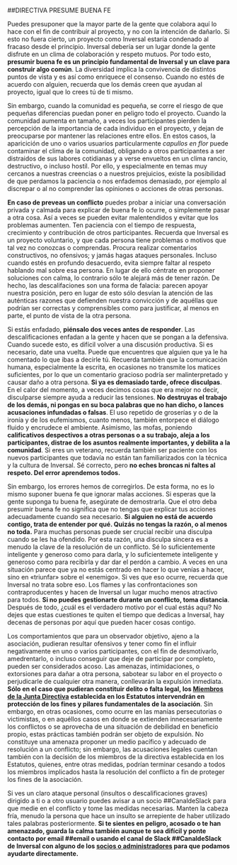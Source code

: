 ##DIRECTIVA PRESUME BUENA FE

Puedes presuponer que la mayor parte de la gente que colabora aquí lo hace con el fin de contribuir al proyecto, y no con la intención de dañarlo. Si esto no fuera cierto, un proyecto como Inversal estaría condenado al fracaso desde el principio. Inversal debería ser un lugar donde la gente disfrute en un clima de colaboración y respeto mutuos. Por todo esto, **presumir buena fe es un principio fundamental de Inversal y un clave para construir algo común**. La diversidad implica la convivencia de distintos puntos de vista y es así como enriquece el consenso. Cuando no estés de acuerdo con alguien, recuerda que los demás creen que ayudan al proyecto, igual que lo crees tú de ti mismo.

Sin embargo, cuando la comunidad es pequeña, se corre el riesgo de que pequeñas diferencias puedan poner en peligro todo el proyecto. Cuando la comunidad aumenta en tamaño, a veces los participantes pierden la percepción de la importancia de cada individuo en el proyecto, y dejan de preocuparse por mantener las relaciones entre ellos. En estos casos, la aparicición de uno o varios usuarios particularmente *capullos en flor* puede contaminar el clima de la comunidad, obligando a otros participantes a ser distraidos de sus labores cotidianas y a verse envueltos en un clima rancio, destructivo, o incluso hostil. Por ello, y especialmente en temas muy cercanos a nuestras creencias o a nuestros prejuicios, existe la posibilidad de que perdamos la paciencia o nos enfademos demasiado, por ejemplo al discrepar o al no comprender las opiniones o acciones de otras personas. 
 
**En caso de preveas un conflicto** puedes probar a iniciar una conversación privada y calmada para explicar de buena fe lo ocurre, o simplemente pasar a otra cosa. Así a veces se pueden evitar malentendidos y evitar que los problemas aumenten. Ten paciencia con el tiempo de respuesta, crecimiento y contribución de otros participantes. Recuerda que Inversal es un proyecto voluntario, y que cada persona tiene problemas o motivos que tal vez no conozcas o comprendas. Procura realizar comentarios constructivos, no ofensivos; y jamás hagas ataques personales. Incluso cuando estés en profundo desacuerdo, evita siempre faltar al respeto hablando mal sobre esa persona. En lugar de ello céntrate en proponer soluciones con calma, lo contrario sólo te alejará más de tener razón. De hecho, las descalifaciones son una forma de falacia: parecen apoyar nuestra posición, pero en lugar de esto sólo desvían la atención de las auténticas razones que defienden nuestra convicción y de aquéllas que podrían ser correctas y comprensibles como para justificar, al menos en parte, el punto de vista de la otra persona. 

Si estás enfadado, **piénsalo dos veces antes de responder**. Las descalificaciones enfadan a la gente y hacen que se pongan a la defensiva. Cuando sucede esto, es difícil volver a una discusión productiva. Si es necesario, date una vuelta. Puede que encuentres que alguien que ya le ha comentado lo que ibas a decirle tú. Recuerda también que la comunicación humana, especialmente la escrita, en ocasiones no transmite los matices suficientes, por lo que un comentario gracioso podría ser malinterpretado y causar daño a otra persona. **Si ya es demasiado tarde, ofrece disculpas**. En el calor del momento, a veces decimos cosas que era mejor no decir, disculparse siempre ayuda a reducir las tensiones. **No destruyas el trabajo de los demás, ni pongas en su boca palabras que no han dicho, o lances acusaciones infundadas o falsas**. El uso repetido de groserías y o de la ironía y de los eufemismos, cuanto menos, también entorpece el diálogo fluido y encrudece el ambiente. Asímismo, las mofas, poniendo **calificativos despectivos a otras personas o a su trabajo, aleja a los participantes, distrae de los asuntos realmente importantes, y debilita a la comunidad**. Si eres un veterano, recuerda también ser paciente con los nuevos participantes que todavía no están tan familiarizados con la técnica y la cultura de Inversal. Sé correcto, pero **no eches broncas ni faltes al respeto. Del error aprendemos todos.**

Sin embargo, los errores hemos de corregirlos. De esta forma, no es lo mismo suponer buena fe que ignorar malas acciones. Si esperas que la gente suponga tu buena fe, asegúrate de demostrarla. Que el otro deba presumir buena fe no significa que no tengas que explicar tus acciones adecuadamente cuando sea necesario. **Si alguien no está de acuerdo contigo, trata de entender por qué. Quizás no tengas la razón, o al menos no toda.** Para muchas personas puede ser crucial recibir una disculpa cuando se les ha ofendido. Por esta razón, una disculpa sincera es a menudo la clave de la resolución de un conflicto. Sé lo suficientemente inteligente y generoso como para darla, y lo suficientemete inteligente y generoso como para recibirla y dar dar el perdón a cambio. A veces en una situación parece que ya no estás centrado en hacer lo que venías a hacer, sino en «triunfar» sobre el «enemigo». Si ves que eso ocurre, recuerda que Inversal no trata sobre eso. Los flames y las confrontaciones son contraproducentes y hacen de Inversal un lugar mucho menos atractivo para todos. **Si no puedes gestionarte durante un conflicto, toma distancia**. Después de todo, ¿cuál es el verdadero motivo por el cual estás aquí? No dejes que estas cuestiones te quiten el tiempo que dedicas a Inversal, hay decenas de personas por aquí que pueden hacer cosas contigo. 

Los comportamientos que para un observador objetivo, ajeno a la asociación, pudieran resultar ofensivos y tener como fin el influir negativamente en uno o varios participantes, con el fin de desmotivarlo, amedrentarlo, o incluso conseguir que deje de participar por completo, pueden ser considerados acoso. Las amenazas, intimidaciones, o extorsiones para dañar a otra persona, sabotear su labor en el proyecto o perjudicarle de cualquier otra manera, conllevarán la expulsión inmediata. **Sólo en el caso que pudieran constituir delito o falta legal, los [Miembros de la Junta Directiva](https://github.com/inversal/Inversal-Org/blob/master/Directivas/Directiva_de_Participaci%C3%B3n.md) establecida en los Estatutos intervendrán en protección de los fines y pilares fundamentales de la asociación**. Sin embargo, en otras ocasiones, como ocurre en las manías persecutorias o victimistas, o en aquéllos casos en donde se extienden innecesariamente los conflictos o se aprovecha de una situación de debilidad en beneficio propio, estas prácticas también podrán ser objeto de expulsión. No constituye una amenaza proponer un medio pacífico y adecuado de resolución a un conflicto; sin embargo, las acusaciones legales cuentan también con la decisión de los miembros de la directiva establecida en los Estatutos, quienes, entre otras medidas, podrían terminar cesando a todos los miembros implicados hasta la resolución del conflicto a fin de proteger los fines de la asociación.

Si ves un claro ataque personal (insultos o descalificaciones graves) dirigido a ti o a otro usuario puedes avisar a un socio ##CanaldeSlack para que medie en el conflicto y tome las medidas necesarias. Manten la cabeza fría, menudo la persona que hace un insulto se arrepiente de haber utilizado tales palabras posteriormente. **Si te sientes en peligro, acosado o te han amenazado, guarda la calma también aunque te sea difícil y ponte contacto por email ##email o usando el canal de Slack ##CanaldeSlack de Inversal con alguno de los [socios o administradores](https://github.com/inversal/Inversal-Org/blob/master/Directivas/Directiva_de_Participaci%C3%B3n.md) para que podamos ayudarte directamente.**
